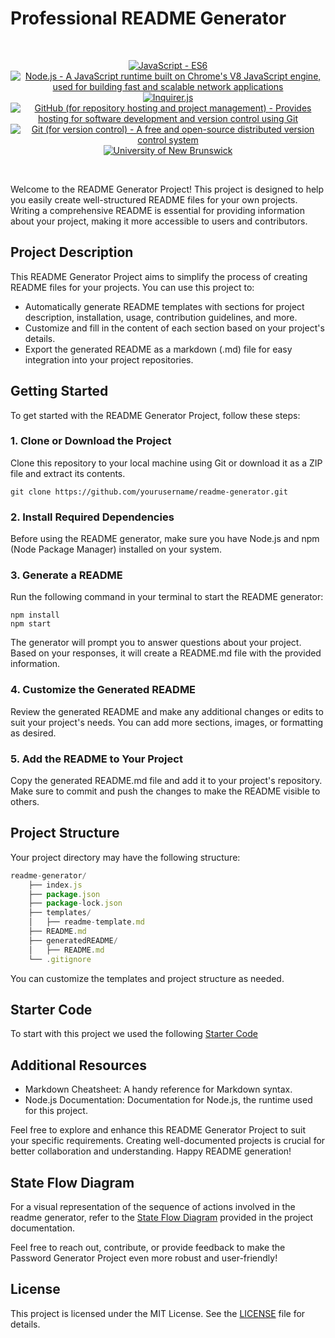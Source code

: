 # Professional README Generator

<br/>
<p align="center">
    <a href="https://developer.mozilla.org/en-US/docs/Web/JavaScript" >
        <img alt="JavaScript - ES6" src="https://img.shields.io/static/v1.svg?label=JavaScript&message=ES6&color=violet" /></a>
    <a href="https://nodejs.org/" >
        <img alt="Node.js - A JavaScript runtime built on Chrome's V8 JavaScript engine, used for building fast and scalable network applications" src="https://img.shields.io/static/v1.svg?label=Node.js&message=JavaScript runtime&color=green" /></a>
    <a href="https://www.npmjs.com/package/inquirer" >
        <img alt="Inquirer.js" src="https://img.shields.io/static/v1.svg?label=npm&message=inquirer&color=blue" /></a>
    <a href="https://github.com/">
        <img alt="GitHub (for repository hosting and project management) - Provides hosting for software development and version control using Git" src="https://img.shields.io/static/v1.svg?label=GitHub&message=hosting&color=black" /></a>
    <a href="https://git-scm.com/">
        <img alt="Git (for version control) - A free and open-source distributed version control system" src="https://img.shields.io/static/v1.svg?label=Git&message=version control&color=lightgray" /></a>
    <a href="https://unb.ca/cel/bootcamps/coding.html">
        <img alt="University of New Brunswick" src="https://img.shields.io/static/v1.svg?label=bootcamp&message=UNB&color=red" /></a>
</p>
<br/>

Welcome to the README Generator Project! This project is designed to help you easily create well-structured README files for your own projects. Writing a comprehensive README is essential for providing information about your project, making it more accessible to users and contributors.

## Project Description

This README Generator Project aims to simplify the process of creating README files for your projects. You can use this project to:

- Automatically generate README templates with sections for project description, installation, usage, contribution guidelines, and more.
- Customize and fill in the content of each section based on your project's details.
- Export the generated README as a markdown (.md) file for easy integration into your project repositories.

## Getting Started

To get started with the README Generator Project, follow these steps:

### 1. Clone or Download the Project

Clone this repository to your local machine using Git or download it as a ZIP file and extract its contents.

```shell
git clone https://github.com/yourusername/readme-generator.git
```
### 2. Install Required Dependencies

Before using the README generator, make sure you have Node.js and npm (Node Package Manager) installed on your system.

### 3. Generate a README

Run the following command in your terminal to start the README generator:

```shell
npm install
npm start
```
The generator will prompt you to answer questions about your project. Based on your responses, it will create a README.md file with the provided information.

### 4. Customize the Generated README

Review the generated README and make any additional changes or edits to suit your project's needs. You can add more sections, images, or formatting as desired.

### 5. Add the README to Your Project

Copy the generated README.md file and add it to your project's repository. Make sure to commit and push the changes to make the README visible to others.

## Project Structure

Your project directory may have the following structure:

```javascript
readme-generator/
    ├── index.js
    ├── package.json
    ├── package-lock.json
    ├── templates/
    │   ├── readme-template.md
    ├── README.md
    ├── generatedREADME/
    │   ├── README.md
    └── .gitignore
```

You can customize the templates and project structure as needed.

## Starter Code

To start with this project we used the following [Starter Code][starter-code]

## Additional Resources

-    Markdown Cheatsheet: A handy reference for Markdown syntax.
-    Node.js Documentation: Documentation for Node.js, the runtime used for this project.

Feel free to explore and enhance this README Generator Project to suit your specific requirements. Creating well-documented projects is crucial for better collaboration and understanding. Happy README generation!

## State Flow Diagram
For a visual representation of the sequence of actions involved in the readme generator, refer to the [State Flow Diagram][state-flow] provided in the project documentation.

Feel free to reach out, contribute, or provide feedback to make the Password Generator Project even more robust and user-friendly!

## License

This project is licensed under the MIT License. See the [LICENSE][MIT] file for details.

[javascript-code]: <>
[starter-code]: <https://github.com/coding-boot-camp/potential-enigma>
[state-flow]: <https://github.com/naturuplift/readme-generator/blob/main/Develop/assets/img/Readme%20Generator%20State%20Diagram%20v1.png>
[MIT]: <https://github.com/naturuplift/readme-generator/blob/main/LICENSE>
